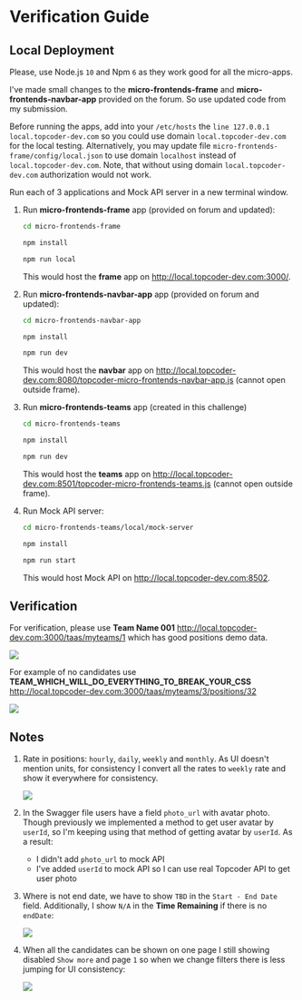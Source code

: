 # Verification Guide

## Local Deployment

Please, use Node.js `10` and Npm `6` as they work good for all the micro-apps.

I've made small changes to the **micro-frontends-frame** and **micro-frontends-navbar-app** provided on the forum. So use updated code from my submission.

Before running the apps, add into your `/etc/hosts` the `line 127.0.0.1 local.topcoder-dev.com` so you could use domain `local.topcoder-dev.com` for the local testing. Alternatively, you may update file `micro-frontends-frame/config/local.json` to use domain `localhost` instead of `local.topcoder-dev.com`. Note, that without using domain `local.topcoder-dev.com` authorization would not work.

Run each of 3 applications and Mock API server in a new terminal window.

1. Run **micro-frontends-frame** app (provided on forum and updated):
   ```bash
   cd micro-frontends-frame

   npm install

   npm run local
   ```

   This would host the **frame** app on http://local.topcoder-dev.com:3000/.

2. Run **micro-frontends-navbar-app** app (provided on forum and updated):
   ```bash
   cd micro-frontends-navbar-app

   npm install

   npm run dev
   ```

   This would host the **navbar** app on http://local.topcoder-dev.com:8080/topcoder-micro-frontends-navbar-app.js (cannot open outside frame).

3. Run **micro-frontends-teams** app (created in this challenge)
   ```bash
   cd micro-frontends-teams

   npm install

   npm run dev
   ```

   This would host the **teams** app on http://local.topcoder-dev.com:8501/topcoder-micro-frontends-teams.js (cannot open outside frame).

4. Run Mock API server:
   ```bash
   cd micro-frontends-teams/local/mock-server

   npm install

   npm run start
   ```

   This would host Mock API on http://local.topcoder-dev.com:8502.

## Verification

For verification, please use **Team Name 001** http://local.topcoder-dev.com:3000/taas/myteams/1 which has good positions demo data.

   ![](verification-guide/data-demo.png)

For example of no candidates use **TEAM_WHICH_WILL_DO_EVERYTHING_TO_BREAK_YOUR_CSS** http://local.topcoder-dev.com:3000/taas/myteams/3/positions/32

   ![](verification-guide/no-candidates.png)

## Notes

1. Rate in positions: `hourly`, `daily`, `weekly` and `monthly`. As UI doesn't mention units, for consistency I convert all the rates to `weekly` rate and show it everywhere for consistency.

   ![](verification-guide/rate-convertion.png)

2. In the Swagger file users have a field `photo_url` with avatar photo. Though previously we implemented a method to get user avatar by `userId`, so I'm keeping using that method of getting avatar by `userId`. As a result:
   - I didn't add `photo_url` to mock API
   - I've added `userId` to mock API so I can use real Topcoder API to get user photo

3. Where is not end date, we have to show `TBD` in the `Start - End Date` field. Additionally, I show `N/A` in the **Time Remaining** if there is no `endDate`:

   ![](verification-guide/no-end-data.png)

4. When all the candidates can be shown on one page I still showing disabled `Show more` and page `1` so when we change filters there is less jumping for UI consistency:

   ![](verification-guide/pagination.png)
